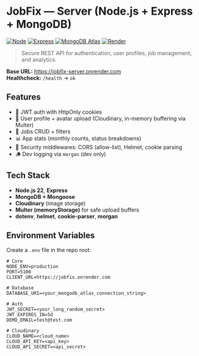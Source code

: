 # JobFix — Server (Node.js + Express + MongoDB)

[![Node](https://img.shields.io/badge/Node-22-5fa04e?logo=node.js&logoColor=fff)](https://nodejs.org/)
[![Express](https://img.shields.io/badge/Express-5-black?logo=express)](https://expressjs.com/)
[![MongoDB Atlas](https://img.shields.io/badge/MongoDB-Atlas-47a248?logo=mongodb&logoColor=fff)](https://www.mongodb.com/atlas)
[![Render](https://img.shields.io/badge/Hosted%20on-Render-46e3b7?logo=render&logoColor=fff)](https://render.com/)

> Secure REST API for authentication, user profiles, job management, and analytics.

**Base URL:** https://jobfix-server.onrender.com  
**Healthcheck:** `/health` → `ok`

## Features

- 🔐 JWT auth with HttpOnly cookies
- 👤 User profile + avatar upload (Cloudinary, in-memory buffering via Multer)
- 💼 Jobs CRUD + filters
- 📊 App stats (monthly counts, status breakdowns)
- 🧱 Security middlewares: CORS (allow-list), Helmet, cookie parsing
- 🪵 Dev logging via `morgan` (dev only)

## Tech Stack

- **Node.js 22**, **Express**
- **MongoDB + Mongoose**
- **Cloudinary** (image storage)
- **Multer (memoryStorage)** for safe upload buffers
- **dotenv**, **helmet**, **cookie-parser**, **morgan**

## Environment Variables

Create a `.env` file in the repo root:

```env
# Core
NODE_ENV=production
PORT=5100
CLIENT_URL=https://jobfix.onrender.com

# Database
DATABASE_URI=<your_mongodb_atlas_connection_string>

# Auth
JWT_SECRET=<your_long_random_secret>
JWT_EXPIRES_IN=5d
DEMO_EMAIL=test@test.com

# Cloudinary
CLOUD_NAME=<cloud_name>
CLOUD_API_KEY=<api_key>
CLOUD_API_SECRET=<api_secret>
```

```

```
